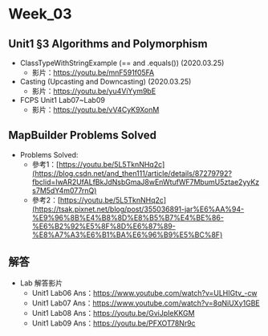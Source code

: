 # Week_03

## Unit1 §3 Algorithms and Polymorphism
   * ClassTypeWithStringExample (== and .equals()) (2020.03.25) 
      * 影片：https://youtu.be/mnF591f05FA
   * Casting (Upcasting and Downcasting) (2020.03.25)    
      * 影片：https://youtu.be/yu4ViYym9bE
   * FCPS Unit1 Lab07~Lab09
      * 影片：https://youtu.be/vV4CyK9XonM

## MapBuilder Problems Solved
 * Problems Solved:
    * 參考1：[https://youtu.be/5L5TknNHq2c](https://blog.csdn.net/and_then111/article/details/87279792?fbclid=IwAR2UfALfBkJdNsbGmaJ8wEnWtufWF7MbumU5ztae2yyKzs7M5dY4m077rnQ)
    * 參考2：[https://youtu.be/5L5TknNHq2c](https://tsak.pixnet.net/blog/post/355036891-jar%E6%AA%94-%E9%96%8B%E4%B8%8D%E8%B5%B7%E4%BE%86-%E6%B2%92%E5%8F%8D%E6%87%89-%E8%A7%A3%E6%B1%BA%E6%96%B9%E5%BC%8F)

## 解答
  * Lab 解答影片
      * Unit1 Lab06 Ans：https://www.youtube.com/watch?v=ULHIGtv_-cw
      * Unit1 Lab07 Ans：https://www.youtube.com/watch?v=8qNiUXy1GBE
      * Unit1 Lab08 Ans：https://youtu.be/GviJpIeKKGM
      * Unit1 Lab09 Ans：https://youtu.be/PFXOT78Nr9c



